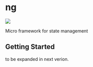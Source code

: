 # ng

![](https://github.com/hnvn/flutter_shimmer/workflows/unit%20test/badge.svg)

Micro framework for state management

## Getting Started

to be expanded in next verion.
